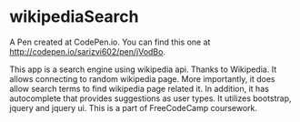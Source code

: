 # wikipediaSearch
A Pen created at CodePen.io. You can find this one at http://codepen.io/sarizvi602/pen/jVodBo.

 This app is a search engine using wikipedia api. Thanks to Wikipedia. It allows connecting to random wikipedia page. More importantly, it does allow search terms to find wikipedia page related it. In addition, it has autocomplete that provides suggestions as user types.  It utilizes bootstrap, jquery and jquery ui. This is a part of FreeCodeCamp coursework.